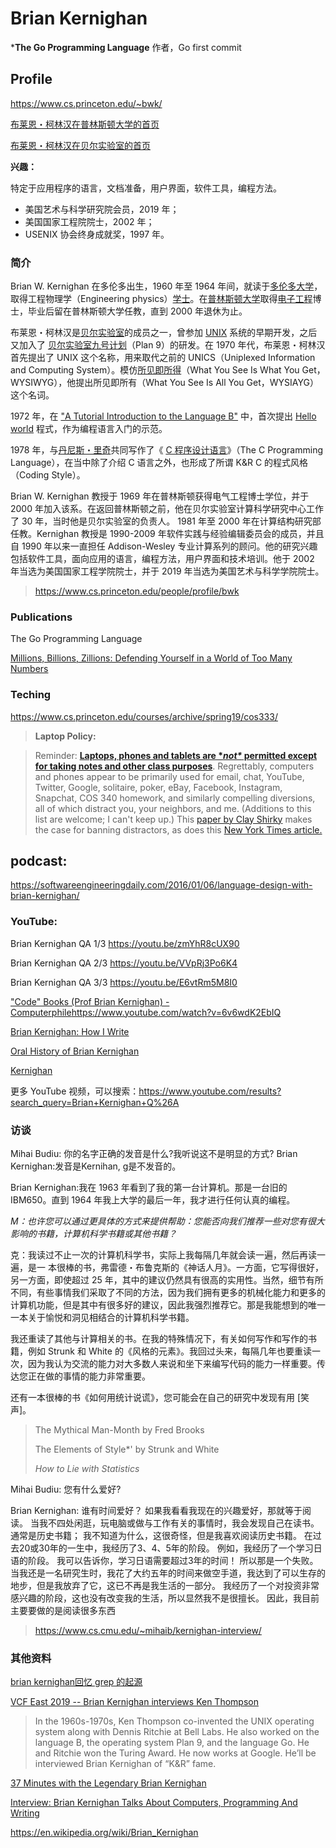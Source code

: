 # Brian Kernighan

***The Go Programming Language** 作者，Go first commit

## Profile

https://www.cs.princeton.edu/~bwk/

[布莱恩・柯林汉在普林斯顿大学的首页](http://www.cs.princeton.edu/~bwk/)

[布莱恩・柯林汉在贝尔实验室的首页](http://cm.bell-labs.com/who/bwk/)

**兴趣：**

特定于应用程序的语言，文档准备，用户界面，软件工具，编程方法。

- 美国艺术与科学研究院会员，2019 年；
- 美国国家工程院院士，2002 年；
- USENIX 协会终身成就奖，1997 年。

### 简介

Brian W. Kernighan 在多伦多出生，1960 年至 1964 年间，就读于[多伦多大学](https://zh.wikipedia.org/wiki/多倫多大學)，取得工程物理学（Engineering physics）[学士](https://zh.wikipedia.org/wiki/學士)。在[普林斯顿大学](https://zh.wikipedia.org/wiki/普林斯頓大學)取得[电子工程](https://zh.wikipedia.org/wiki/电子工程)博士，毕业后留在普林斯顿大学任教，直到 2000 年退休为止。

布莱恩・柯林汉是[贝尔实验室](https://zh.wikipedia.org/wiki/貝爾實驗室)的成员之一，曾参加 [UNIX](https://zh.wikipedia.org/wiki/UNIX) 系统的早期开发，之后又加入了 [贝尔实验室九号计划](https://zh.wikipedia.org/wiki/貝爾實驗室九號計畫)（Plan 9）的研发。在 1970 年代，布莱恩・柯林汉首先提出了 UNIX 这个名称，用来取代之前的 UNICS（Uniplexed Information and Computing System）。模仿[所见即所得](https://zh.wikipedia.org/wiki/所見即所得)（What You See Is What You Get，WYSIWYG），他提出所见即所有（What You See Is All You Get，WYSIAYG）这个名词。

1972 年，在 ["A Tutorial Introduction to the Language B"](https://web.archive.org/web/20150203071526/http://cm.bell-labs.com/cm/cs/who/dmr/btut.html) 中，首次提出 [Hello world](https://zh.wikipedia.org/wiki/Hello_world) 程式，作为编程语言入门的示范。

1978 年，与[丹尼斯・里奇](https://zh.wikipedia.org/wiki/丹尼斯·里奇)共同写作了《 [C 程序设计语言](https://zh.wikipedia.org/wiki/C程序设计语言_(书))》（The C Programming Language），在当中除了介绍 C 语言之外，也形成了所谓 K&R C 的程式风格（Coding Style）。

Brian W. Kernighan 教授于 1969 年在普林斯顿获得电气工程博士学位，并于 2000 年加入该系。在返回普林斯顿之前，他在贝尔实验室计算科学研究中心工作了 30 年，当时他是贝尔实验室的负责人。 1981 年至 2000 年在计算结构研究部任教。Kernighan 教授是 1990-2009 年软件实践与经验编辑委员会的成员，并且自 1990 年以来一直担任 Addison-Wesley 专业计算系列的顾问。他的研究兴趣包括软件工具，面向应用的语言，编程方法，用户界面和技术培训。他于 2002 年当选为美国国家工程学院院士，并于 2019 年当选为美国艺术与科学学院院士。

> https://www.cs.princeton.edu/people/profile/bwk



### Publications

The Go Programming Language

[Millions, Billions, Zillions: Defending Yourself in a World of Too Many Numbers](https://press.princeton.edu/titles/14171.html)

### Teching

https://www.cs.princeton.edu/courses/archive/spring19/cos333/

>**Laptop Policy:**

> Reminder: [**Laptops, phones and tablets are \**not\** permitted except for taking notes and other class purposes**](https://www.cs.princeton.edu/courses/archive/spring19/cos333/doonesbury.gif). Regrettably, computers and phones appear to be primarily used for email, chat, YouTube, Twitter, Google, solitaire, poker, eBay, Facebook, Instagram, Snapchat, COS 340 homework, and similarly compelling diversions, all of which distract you, your neighbors, and me. (Additions to this list are welcome; I can't keep up.) This [paper by Clay Shirky](https://medium.com/@cshirky/why-i-just-asked-my-students-to-put-their-laptops-away-7f5f7c50f368) makes the case for banning distractors, as does this [New York Times article.](https://www.nytimes.com/2017/11/22/business/laptops-not-during-lecture-or-meeting.html)

## podcast:

https://softwareengineeringdaily.com/2016/01/06/language-design-with-brian-kernighan/

### YouTube:

Brian Kernighan QA 1/3 https://youtu.be/zmYhR8cUX90

Brian Kernighan QA 2/3 https://youtu.be/VVpRj3Po6K4

Brian Kernighan QA 3/3 https://youtu.be/E6vtRm5M8I0

["Code" Books (Prof Brian Kernighan) - Computerphile](https://www.youtube.com/watch?v=6v6wdK2EbIQ)https://www.youtube.com/watch?v=6v6wdK2EbIQ

[Brian Kernighan: How I Write](https://www.youtube.com/watch?v=e9Mbl5f5zWA)

[Oral History of Brian Kernighan](https://www.youtube.com/watch?v=bTWv-l0JhAc)



[Kernighan](https://www.youtube.com/watch?v=de2Hsvxaf8M&list=PLCze0GH-JLQtYLFLjhkpbFmV5VAP9vltc)



更多 YouTube 视频，可以搜索：https://www.youtube.com/results?search_query=Brian+Kernighan+Q%26A



### 访谈

Mihai Budiu: 你的名字正确的发音是什么?我听说这不是明显的方式?
Brian Kernighan:发音是Kernihan, g是不发音的。

Brian Kernighan:我在 1963 年看到了我的第一台计算机。那是一台旧的 IBM650。直到 1964 年我上大学的最后一年，我才进行任何认真的编程。

*M：也许您可以通过更具体的方式来提供帮助：您能否向我们推荐一些对您有很大影响的书籍，计算机科学书籍或其他书籍？*

克：我读过不止一次的计算机科学书，实际上我每隔几年就会读一遍，然后再读一遍，是一 本很棒的书，弗雷德・布鲁克斯的《神话人月》。一方面，它写得很好，另一方面，即使超过 25 年，其中的建议仍然具有很高的实用性。当然，细节有所不同，有些事情我们采取了不同的方法，因为我们拥有更多的机械化能力和更多的计算机功能，但是其中有很多好的建议，因此我强烈推荐它。那是我能想到的唯一一本关于愉悦和洞见相结合的计算机科学书籍。

我还重读了其他与计算相关的书。在我的特殊情况下，有关如何写作和写作的书籍，例如 Strunk 和 White 的《风格的元素》。我回过头来，每隔几年也要重读一次，因为我认为交流的能力对大多数人来说和坐下来编写代码的能力一样重要。传达您正在做的事情的能力非常重要。

还有一本很棒的书《如何用统计说谎》，您可能会在自己的研究中发现有用 [笑声]。

> The Mythical Man-Month by Fred Brooks
>
> The Elements of Style*' by Strunk and White
>
> *How to Lie with Statistics*

Mihai Budiu: 您有什么爱好?

Brian Kernighan: 谁有时间爱好？ 如果我看看我现在的兴趣爱好，那就等于阅读。 当我不四处闲逛，玩电脑或做与工作有关的事情时，我会发现自己在读书。 通常是历史书籍； 我不知道为什么，这很奇怪，但是我喜欢阅读历史书籍。 在过去20或30年的一生中，我经历了3、4、5年的阶段。 例如，我经历了一个学习日语的阶段。 我可以告诉你，学习日语需要超过3年的时间！ 所以那是一个失败。 当我还是一名研究生时，我花了大约五年的时间来做空手道，我达到了可以生存的地步，但是我放弃了它，这已不再是我生活的一部分。 我经历了一个对投资非常感兴趣的阶段，这也没有改变我的生活，所以显然我不是很擅长。 因此，我目前主要要做的是阅读很多东西

> https://www.cs.cmu.edu/~mihaib/kernighan-interview/

### 其他资料

[brian kernighan回忆 grep 的起源](https://thenewstack.io/brian-kernighan-remembers-the-origins-of-grep/)

[VCF East 2019 -- Brian Kernighan interviews Ken Thompson](https://youtu.be/EY6q5dv_B-o)

> In the 1960s-1970s, Ken Thompson co-invented the UNIX operating system along with Dennis Ritchie at Bell Labs. He also worked on the language B, the operating system Plan 9, and the language Go. He and Ritchie won the Turing Award. He now works at Google. He’ll be interviewed Brian Kernighan of “K&R” fame. 

[37 Minutes with the Legendary Brian Kernighan](https://youtu.be/8CalKJ5-w-U)

[Interview: Brian Kernighan Talks About Computers, Programming And Writing](https://webcache.googleusercontent.com/search?q=cache:k3W9WFpRj7kJ:https://www.electronicdesign.com/technologies/dev-tools/article/21798684/interview-brian-kernighan-talks-about-computers-programming-and-writing+&cd=1&hl=zh-CN&ct=clnk)

https://en.wikipedia.org/wiki/Brian_Kernighan